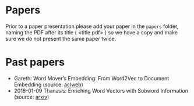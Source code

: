 # Papers

Prior to a paper presentation please add your paper in the `papers` folder, naming the PDF after its title ( <title.pdf> ) so we have a copy and make sure we do not present the same paper twice.

# Past papers
- Gareth: Word Mover’s Embedding: From Word2Vec to Document Embedding (source: [aclweb](http://aclweb.org/anthology/D18-1482))
- 2018-01-09 Thanasis: Enriching Word Vectors with Subword Information (source: [arxiv](https://arxiv.org/abs/1607.04606))
